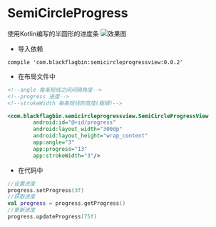 # SemiCircleProgress
 使用Kotlin编写的半圆形的进度条
 ![效果图](https://timgsa.baidu.com/timg?image&quality=80&size=b9999_10000&sec=1512195602441&di=5b894f44fe06f26c4dc2cfadd9b99d4b&imgtype=0&src=http%3A%2F%2Fimg.zcool.cn%2Fcommunity%2F014a52554064690000005b03d35d4e.jpg%40900w_1l_2o_100sh.jpg)

* 导入依赖
```
compile 'com.blackflagbin:semicircleprogressview:0.0.2'
```
* 在布局文件中
```xml
<!--angle 每条短线之间间隔角度-->
<!--progress 进度-->
<!--strokeWidth 每条短线的宽度(粗细)-->

<com.blackflagbin.semicircleprogressview.SemiCircleProgressView
        android:id="@+id/progress"
        android:layout_width="300dp"
        android:layout_height="wrap_content"
        app:angle="3"
        app:progress="13"
        app:strokeWidth="3"/>

```
* 在代码中
```kotlin
//设置进度
progress.setProgress(3f)
//获取进度
val progress = progress.getProgress()
//更新进度
progress.updateProgress(75f)

```


